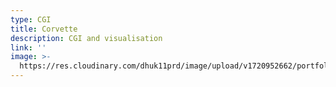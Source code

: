 ```yaml
---
type: CGI
title: Corvette
description: CGI and visualisation
link: ''
image: >-
  https://res.cloudinary.com/dhuk11prd/image/upload/v1720952662/portfolio-tina/insta_wide_2-min_amduwv.png
---
```


